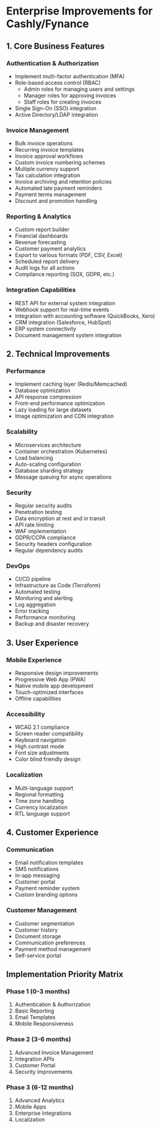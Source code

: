 # Enterprise Improvements for Cashly/Fynance

## 1. Core Business Features

### Authentication & Authorization
- Implement multi-factor authentication (MFA)
- Role-based access control (RBAC)
  - Admin roles for managing users and settings
  - Manager roles for approving invoices
  - Staff roles for creating invoices
- Single Sign-On (SSO) integration
- Active Directory/LDAP integration

### Invoice Management
- Bulk invoice operations
- Recurring invoice templates
- Invoice approval workflows
- Custom invoice numbering schemes
- Multiple currency support
- Tax calculation integration
- Invoice archiving and retention policies
- Automated late payment reminders
- Payment terms management
- Discount and promotion handling

### Reporting & Analytics
- Custom report builder
- Financial dashboards
- Revenue forecasting
- Customer payment analytics
- Export to various formats (PDF, CSV, Excel)
- Scheduled report delivery
- Audit logs for all actions
- Compliance reporting (SOX, GDPR, etc.)

### Integration Capabilities
- REST API for external system integration
- Webhook support for real-time events
- Integration with accounting software (QuickBooks, Xero)
- CRM integration (Salesforce, HubSpot)
- ERP system connectivity
- Document management system integration

## 2. Technical Improvements

### Performance
- Implement caching layer (Redis/Memcached)
- Database optimization
- API response compression
- Front-end performance optimization
- Lazy loading for large datasets
- Image optimization and CDN integration

### Scalability
- Microservices architecture
- Container orchestration (Kubernetes)
- Load balancing
- Auto-scaling configuration
- Database sharding strategy
- Message queuing for async operations

### Security
- Regular security audits
- Penetration testing
- Data encryption at rest and in transit
- API rate limiting
- WAF implementation
- GDPR/CCPA compliance
- Security headers configuration
- Regular dependency audits

### DevOps
- CI/CD pipeline
- Infrastructure as Code (Terraform)
- Automated testing
- Monitoring and alerting
- Log aggregation
- Error tracking
- Performance monitoring
- Backup and disaster recovery

## 3. User Experience

### Mobile Experience
- Responsive design improvements
- Progressive Web App (PWA)
- Native mobile app development
- Touch-optimized interfaces
- Offline capabilities

### Accessibility
- WCAG 2.1 compliance
- Screen reader compatibility
- Keyboard navigation
- High contrast mode
- Font size adjustments
- Color blind friendly design

### Localization
- Multi-language support
- Regional formatting
- Time zone handling
- Currency localization
- RTL language support

## 4. Customer Experience

### Communication
- Email notification templates
- SMS notifications
- In-app messaging
- Customer portal
- Payment reminder system
- Custom branding options

### Customer Management
- Customer segmentation
- Customer history
- Document storage
- Communication preferences
- Payment method management
- Self-service portal

## Implementation Priority Matrix

### Phase 1 (0-3 months)
1. Authentication & Authorization
2. Basic Reporting
3. Email Templates
4. Mobile Responsiveness

### Phase 2 (3-6 months)
1. Advanced Invoice Management
2. Integration APIs
3. Customer Portal
4. Security Improvements

### Phase 3 (6-12 months)
1. Advanced Analytics
2. Mobile Apps
3. Enterprise Integrations
4. Localization